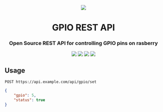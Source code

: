 <p align="center"><img src="https://heise.cloudimg.io/width/1920/q75.png-lossy-75.webp-lossy-75.foil1/_www-heise-de_/tipps-tricks/imgs/96/2/7/8/6/5/0/3/RPi4b-Aufmacher-fa9370a645c0c100.jpeg"></p>

<h1 align="center">GPIO REST API</h1>

<h3 align="center">
Open Source REST API for controlling GPIO pins on rasberry
</h3>

<p align="center">
<a href="#"><img src="https://img.shields.io/badge/version-1.0-blue"></a>
<a href="#"><img src="https://img.shields.io/badge/build-pass-brightgreen"></a>
<a href="#"><img src="https://img.shields.io/badge/release-master-orange"></a>
<a href="#"><img src="https://img.shields.io/badge/interface-REST-brightgreen"></a>
</p>

## Usage

```http
POST https://api.example.com/api/gpio/set
```

```json
{
    "gpio": 5,
    "status": true 
}
```
